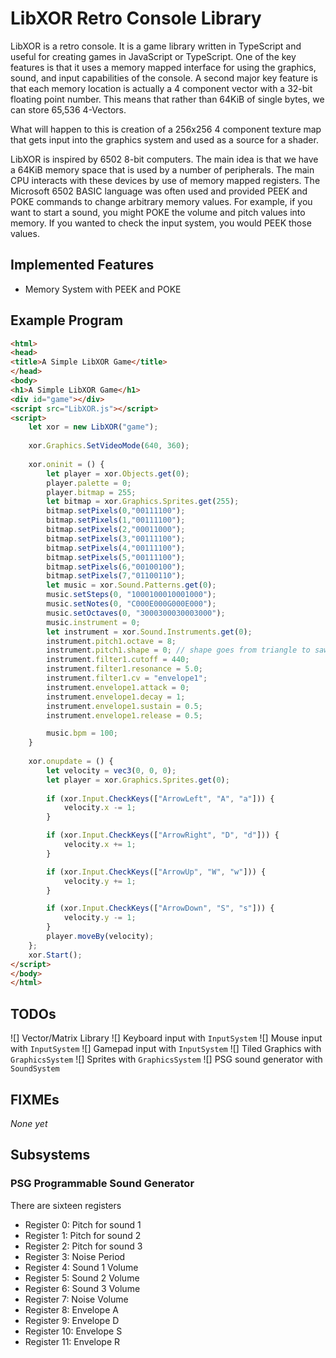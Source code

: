 # LibXOR Retro Console Library

LibXOR is a retro console. It is a game library written in TypeScript and useful for creating games in JavaScript or TypeScript. One of the key features is that it uses a memory mapped interface for using the graphics, sound, and input capabilities of the console. A second major key feature is that each memory location is actually a 4 component vector with a 32-bit floating point number. This means that rather than 64KiB of single bytes, we can store 65,536 4-Vectors.

What will happen to this is creation of a 256x256 4 component texture map that gets input into the graphics system and used as a source for a shader.

LibXOR is inspired by 6502 8-bit computers. The main idea is that we have a 64KiB memory space that is used by a number of peripherals. The main CPU interacts with these devices by use of memory mapped registers. The Microsoft 6502 BASIC language was often used and provided PEEK and POKE commands to change arbitrary memory values. For example, if you want to start a sound, you might POKE the volume and pitch values into memory. If you wanted to check the input system, you would PEEK those values.

## Implemented Features

* Memory System with PEEK and POKE

## Example Program

```html
<html>
<head>
<title>A Simple LibXOR Game</title>
</head>
<body>
<h1>A Simple LibXOR Game</h1>
<div id="game"></div>
<script src="LibXOR.js"></script>
<script>
    let xor = new LibXOR("game");
    
    xor.Graphics.SetVideoMode(640, 360);
    
    xor.oninit = () {
        let player = xor.Objects.get(0);
        player.palette = 0;
        player.bitmap = 255;
        let bitmap = xor.Graphics.Sprites.get(255);
        bitmap.setPixels(0,"00111100");
        bitmap.setPixels(1,"00111100");
        bitmap.setPixels(2,"00011000");
        bitmap.setPixels(3,"00111100");
        bitmap.setPixels(4,"00111100");
        bitmap.setPixels(5,"00111100");
        bitmap.setPixels(6,"00100100");
        bitmap.setPixels(7,"01100110");
        let music = xor.Sound.Patterns.get(0);
        music.setSteps(0, "1000100010001000");
        music.setNotes(0, "C000E000G000E000");
        music.setOctaves(0, "3000300030003000");
        music.instrument = 0;
        let instrument = xor.Sound.Instruments.get(0);
        instrument.pitch1.octave = 8;
        instrument.pitch1.shape = 0; // shape goes from triangle to saw to square to pwm
        instrument.filter1.cutoff = 440;
        instrument.filter1.resonance = 5.0;
        instrument.filter1.cv = "envelope1";
        instrument.envelope1.attack = 0;
        instrument.envelope1.decay = 1;
        instrument.envelope1.sustain = 0.5;
        instrument.envelope1.release = 0.5;

        music.bpm = 100;
    }
    
    xor.onupdate = () {
        let velocity = vec3(0, 0, 0);
        let player = xor.Graphics.Sprites.get(0);
        
        if (xor.Input.CheckKeys(["ArrowLeft", "A", "a"])) {
            velocity.x -= 1;
        }

        if (xor.Input.CheckKeys(["ArrowRight", "D", "d"])) {
            velocity.x += 1;
        }

        if (xor.Input.CheckKeys(["ArrowUp", "W", "w"])) {
            velocity.y += 1;
        }

        if (xor.Input.CheckKeys(["ArrowDown", "S", "s"])) {
            velocity.y -= 1;
        }
        player.moveBy(velocity);
    };
    xor.Start();
</script>
</body>
</html>
```

## TODOs

![] Vector/Matrix Library
![] Keyboard input with `InputSystem`
![] Mouse input with `InputSystem`
![] Gamepad input with `InputSystem`
![] Tiled Graphics with `GraphicsSystem`
![] Sprites with `GraphicsSystem`
![] PSG sound generator with `SoundSystem`

## FIXMEs

*None yet*

## Subsystems

### PSG Programmable Sound Generator

There are sixteen registers

* Register 0: Pitch for sound 1
* Register 1: Pitch for sound 2
* Register 2: Pitch for sound 3
* Register 3: Noise Period
* Register 4: Sound 1 Volume
* Register 5: Sound 2 Volume
* Register 6: Sound 3 Volume
* Register 7: Noise Volume
* Register 8: Envelope A
* Register 9: Envelope D
* Register 10: Envelope S
* Register 11: Envelope R

